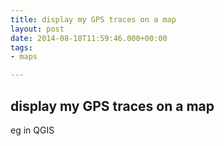 ```yaml
---
title: display my GPS traces on a map
layout: post
date: 2014-08-18T11:59:46.000+00:00
tags:
- maps

---
```

## display my GPS traces on a map

eg in QGIS

## 